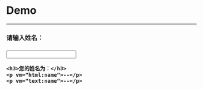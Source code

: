 # Demo

---

<style>
.demo { padding: 10px; background-color: #efefef; }  
</style>

<div id="main">
  <form action="">
    <h3><label for="name">请输入姓名：</label><h3>
    <p>
      <input id="name" type="text" name="name" 
             vm="val:name, on:change=updateMe, on:click=showTips" />
    </p>
    
    <h3>您的姓名为：</h3>
    <p vm="html:name">--</p>
    <p vm="text:name">--</p>
    
  </form>
</div>

<script>
define("main", function(require, exports, module){
  var $        = require("jquery");
  var Backbone = require("backbone.vm");
  
  // for test
  window.$ = $;
  window.Backbone = Backbone;
  
  console.dir(new (Backbone.VM.extend({"id":12})) )
  
  // console.log(jQuery);
  
  

  // var MainApp = Backbone.VM.extend({

  //   // Bind Dom id, Control of the scope of the VM
  //   // So, you can define some VM object
  //   el: "#main",
    
  //   // At initialization we do something
  //   initialize: function() {
  //     // do something...
  //   },
    
  //   // when vm.name changed
  //   updateMe: function() {
    
  //   },
    
  //   // when input[name] click, do this function
  //   showTips: function(e) {
  //     // modify name's value
  //     this.vm.set("name", "xxxxx");
  //   }
  // });
  
  
});

seajs.use("main");
</script>